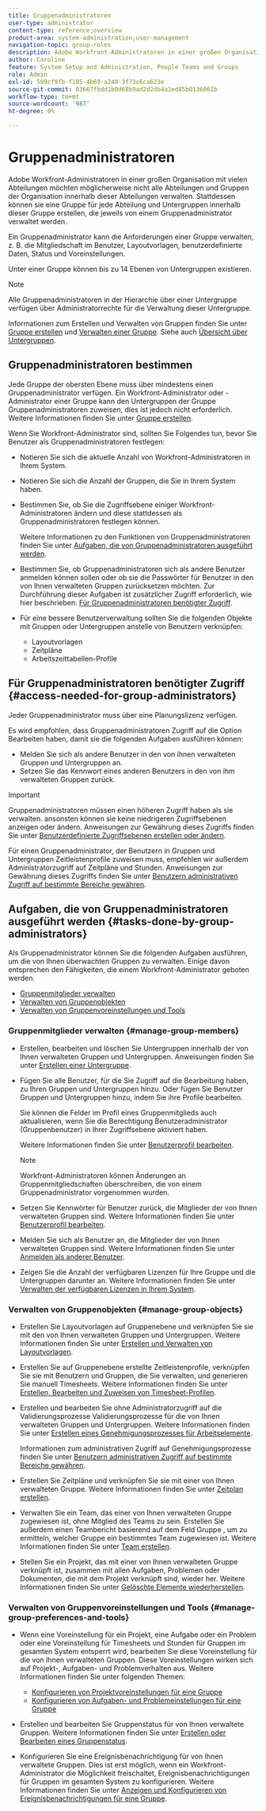 ```yaml
---
title: Gruppenadministratoren
user-type: administrator
content-type: reference;overview
product-area: system-administration;user-management
navigation-topic: group-roles
description: Adobe Workfront-Administratoren in einer großen Organisation mit vielen Abteilungen möchten möglicherweise nicht alle Abteilungen und Gruppen der Organisation innerhalb dieser Abteilungen verwalten. Stattdessen können sie eine Gruppe für jede Abteilung und Untergruppen innerhalb dieser Gruppe erstellen, die jeweils von einem Gruppenadministrator verwaltet werden.
author: Caroline
feature: System Setup and Administration, People Teams and Groups
role: Admin
exl-id: 589cf9fb-f195-4b69-a240-3f73e6ca623e
source-git-commit: 03667fbdd1b0d68b9ad2d2db4a1ed85b8136062b
workflow-type: tm+mt
source-wordcount: '987'
ht-degree: 0%

---
```


# Gruppenadministratoren

Adobe Workfront-Administratoren in einer großen Organisation mit vielen Abteilungen möchten möglicherweise nicht alle Abteilungen und Gruppen der Organisation innerhalb dieser Abteilungen verwalten. Stattdessen können sie eine Gruppe für jede Abteilung und Untergruppen innerhalb dieser Gruppe erstellen, die jeweils von einem Gruppenadministrator verwaltet werden.

Ein Gruppenadministrator kann die Anforderungen einer Gruppe verwalten, z. B. die Mitgliedschaft im Benutzer, Layoutvorlagen, benutzerdefinierte Daten, Status und Voreinstellungen.

Unter einer Gruppe können bis zu 14 Ebenen von Untergruppen existieren.

>[!NOTE]
>
>Alle Gruppenadministratoren in der Hierarchie über einer Untergruppe verfügen über Administratorrechte für die Verwaltung dieser Untergruppe.

Informationen zum Erstellen und Verwalten von Gruppen finden Sie unter [Gruppe erstellen](../../../administration-and-setup/manage-groups/create-and-manage-groups/create-a-group.md) und [Verwalten einer Gruppe](../../../administration-and-setup/manage-groups/create-and-manage-groups/manage-a-group.md). Siehe auch [Übersicht über Untergruppen](../../../administration-and-setup/manage-groups/groups-overview/subgroups.md).

## Gruppenadministratoren bestimmen

Jede Gruppe der obersten Ebene muss über mindestens einen Gruppenadministrator verfügen. Ein Workfront-Administrator oder -Administrator einer Gruppe kann den Untergruppen der Gruppe Gruppenadministratoren zuweisen, dies ist jedoch nicht erforderlich. Weitere Informationen finden Sie unter [Gruppe erstellen](../../../administration-and-setup/manage-groups/create-and-manage-groups/create-a-group.md).

Wenn Sie Workfront-Administrator sind, sollten Sie Folgendes tun, bevor Sie Benutzer als Gruppenadministratoren festlegen:

* Notieren Sie sich die aktuelle Anzahl von Workfront-Administratoren in Ihrem System.
* Notieren Sie sich die Anzahl der Gruppen, die Sie in Ihrem System haben.
* Bestimmen Sie, ob Sie die Zugriffsebene einiger Workfront-Administratoren ändern und diese stattdessen als Gruppenadministratoren festlegen können.

   Weitere Informationen zu den Funktionen von Gruppenadministratoren finden Sie unter [Aufgaben, die von Gruppenadministratoren ausgeführt werden](#tasks-done-by-group-administrators).

* Bestimmen Sie, ob Gruppenadministratoren sich als andere Benutzer anmelden können sollen oder ob sie die Passwörter für Benutzer in den von Ihnen verwalteten Gruppen zurücksetzen möchten. Zur Durchführung dieser Aufgaben ist zusätzlicher Zugriff erforderlich, wie hier beschrieben: [Für Gruppenadministratoren benötigter Zugriff](#access-needed-for-group-administrators).
* Für eine bessere Benutzerverwaltung sollten Sie die folgenden Objekte mit Gruppen oder Untergruppen anstelle von Benutzern verknüpfen:

   * Layoutvorlagen
   * Zeitpläne
   * Arbeitszeittabellen-Profile

## Für Gruppenadministratoren benötigter Zugriff {#access-needed-for-group-administrators}

Jeder Gruppenadministrator muss über eine Planungslizenz verfügen.

Es wird empfohlen, dass Gruppenadministratoren Zugriff auf die Option Bearbeiten haben, damit sie die folgenden Aufgaben ausführen können:

* Melden Sie sich als andere Benutzer in den von ihnen verwalteten Gruppen und Untergruppen an.
* Setzen Sie das Kennwort eines anderen Benutzers in den von ihm verwalteten Gruppen zurück.

>[!IMPORTANT]
>
>Gruppenadministratoren müssen einen höheren Zugriff haben als sie verwalten. ansonsten können sie keine niedrigeren Zugriffsebenen anzeigen oder ändern.
>Anweisungen zur Gewährung dieses Zugriffs finden Sie unter [Benutzerdefinierte Zugriffsebenen erstellen oder ändern](../../../administration-and-setup/add-users/configure-and-grant-access/create-modify-access-levels.md).

Für einen Gruppenadministrator, der Benutzern in Gruppen und Untergruppen Zeitleistenprofile zuweisen muss, empfehlen wir außerdem Administratorzugriff auf Zeitpläne und Stunden. Anweisungen zur Gewährung dieses Zugriffs finden Sie unter [Benutzern administrativen Zugriff auf bestimmte Bereiche gewähren](../../../administration-and-setup/add-users/configure-and-grant-access/grant-users-admin-access-certain-areas.md).

## Aufgaben, die von Gruppenadministratoren ausgeführt werden {#tasks-done-by-group-administrators}

Als Gruppenadministrator können Sie die folgenden Aufgaben ausführen, um die von Ihnen überwachten Gruppen zu verwalten. Einige davon entsprechen den Fähigkeiten, die einem Workfront-Administrator geboten werden.

* [Gruppenmitglieder verwalten](#manage-group-members)
* [Verwalten von Gruppenobjekten](#manage-group-objects)
* [Verwalten von Gruppenvoreinstellungen und Tools](#manage-group-preferences-and-tools)

### Gruppenmitglieder verwalten {#manage-group-members}

* Erstellen, bearbeiten und löschen Sie Untergruppen innerhalb der von Ihnen verwalteten Gruppen und Untergruppen. Anweisungen finden Sie unter [Erstellen einer Untergruppe](../../../administration-and-setup/manage-groups/create-and-manage-subgroups/create-a-subgroup.md).
* Fügen Sie alle Benutzer, für die Sie Zugriff auf die Bearbeitung haben, zu Ihren Gruppen und Untergruppen hinzu. Oder fügen Sie Benutzer Gruppen und Untergruppen hinzu, indem Sie ihre Profile bearbeiten.

   Sie können die Felder im Profil eines Gruppenmitglieds auch aktualisieren, wenn Sie die Berechtigung Benutzeradministrator (Gruppenbenutzer) in Ihrer Zugriffsebene aktiviert haben.

   Weitere Informationen finden Sie unter [Benutzerprofil bearbeiten](../../../administration-and-setup/add-users/create-and-manage-users/edit-a-users-profile.md).

   >[!NOTE]
   >
   >Workfront-Administratoren können Änderungen an Gruppenmitgliedschaften überschreiben, die von einem Gruppenadministrator vorgenommen wurden.

* Setzen Sie Kennwörter für Benutzer zurück, die Mitglieder der von Ihnen verwalteten Gruppen sind. Weitere Informationen finden Sie unter [Benutzerprofil bearbeiten](../../../administration-and-setup/add-users/create-and-manage-users/edit-a-users-profile.md).
* Melden Sie sich als Benutzer an, die Mitglieder der von Ihnen verwalteten Gruppen sind. Weitere Informationen finden Sie unter [Anmelden als anderer Benutzer](../../../administration-and-setup/add-users/create-and-manage-users/log-in-as-another-user.md).
* Zeigen Sie die Anzahl der verfügbaren Lizenzen für Ihre Gruppe und die Untergruppen darunter an. Weitere Informationen finden Sie unter [Verwalten der verfügbaren Lizenzen in Ihrem System](../../../administration-and-setup/get-started-wf-administration/manage-available-licenses-in-your-system.md).

### Verwalten von Gruppenobjekten {#manage-group-objects}

* Erstellen Sie Layoutvorlagen auf Gruppenebene und verknüpfen Sie sie mit den von Ihnen verwalteten Gruppen und Untergruppen. Weitere Informationen finden Sie unter [Erstellen und Verwalten von Layoutvorlagen](../../../administration-and-setup/customize-workfront/use-layout-templates/create-and-manage-layout-templates.md).
* Erstellen Sie auf Gruppenebene erstellte Zeitleistenprofile, verknüpfen Sie sie mit Benutzern und Gruppen, die Sie verwalten, und generieren Sie manuell Timesheets. Weitere Informationen finden Sie unter [Erstellen, Bearbeiten und Zuweisen von Timesheet-Profilen](../../../timesheets/create-and-manage-timesheets/create-timesheet-profiles.md).
* Erstellen und bearbeiten Sie ohne Administratorzugriff auf die Validierungsprozesse Validierungsprozesse für die von Ihnen verwalteten Gruppen und Untergruppen. Weitere Informationen finden Sie unter [Erstellen eines Genehmigungsprozesses für Arbeitselemente](../../../administration-and-setup/customize-workfront/configure-approval-milestone-processes/create-approval-processes.md).

   Informationen zum administrativen Zugriff auf Genehmigungsprozesse finden Sie unter [Benutzern administrativen Zugriff auf bestimmte Bereiche gewähren](../../../administration-and-setup/add-users/configure-and-grant-access/grant-users-admin-access-certain-areas.md).

* Erstellen Sie Zeitpläne und verknüpfen Sie sie mit einer von Ihnen verwalteten Gruppe. Weitere Informationen finden Sie unter [Zeitplan erstellen](../../../administration-and-setup/set-up-workfront/configure-timesheets-schedules/create-schedules.md).
* Verwalten Sie ein Team, das einer von Ihnen verwalteten Gruppe zugewiesen ist, ohne Mitglied des Teams zu sein. Erstellen Sie außerdem einen Teambericht basierend auf dem Feld Gruppe , um zu ermitteln, welcher Gruppe ein bestimmtes Team zugewiesen ist. Weitere Informationen finden Sie unter [Team erstellen](../../../people-teams-and-groups/create-and-manage-teams/create-a-team.md).
* Stellen Sie ein Projekt, das mit einer von Ihnen verwalteten Gruppe verknüpft ist, zusammen mit allen Aufgaben, Problemen oder Dokumenten, die mit dem Projekt verknüpft sind, wieder her. Weitere Informationen finden Sie unter [Gelöschte Elemente wiederherstellen](../../../administration-and-setup/manage-workfront/manage-deleted-items/restore-deleted-items.md).

### Verwalten von Gruppenvoreinstellungen und Tools {#manage-group-preferences-and-tools}

* Wenn eine Voreinstellung für ein Projekt, eine Aufgabe oder ein Problem oder eine Voreinstellung für Timesheets und Stunden für Gruppen im gesamten System entsperrt wird, bearbeiten Sie diese Voreinstellung für die von Ihnen verwalteten Gruppen. Diese Voreinstellungen wirken sich auf Projekt-, Aufgaben- und Problemverhalten aus. Weitere Informationen finden Sie unter folgenden Themen:

   * [Konfigurieren von Projektvoreinstellungen für eine Gruppe](../../../administration-and-setup/manage-groups/create-and-manage-groups/configure-project-preferences-group.md)
   * [Konfigurieren von Aufgaben- und Problemeinstellungen für eine Gruppe](../../../administration-and-setup/manage-groups/create-and-manage-groups/configure-task-issue-preferences-group.md)

* Erstellen und bearbeiten Sie Gruppenstatus für von Ihnen verwaltete Gruppen. Weitere Informationen finden Sie unter [Erstellen oder Bearbeiten eines Gruppenstatus](../../../administration-and-setup/manage-groups/manage-group-statuses/create-or-edit-a-group-status.md).
* Konfigurieren Sie eine Ereignisbenachrichtigung für von Ihnen verwaltete Gruppen. Dies ist erst möglich, wenn ein Workfront-Administrator die Möglichkeit freischaltet, Ereignisbenachrichtigungen für Gruppen im gesamten System zu konfigurieren. Weitere Informationen finden Sie unter [Anzeigen und Konfigurieren von Ereignisbenachrichtigungen für eine Gruppe](../../../administration-and-setup/manage-groups/create-and-manage-groups/view-and-configure-event-notifications-group.md).
